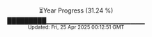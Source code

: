 <p align="center">
⏳Year Progress (31.24 %)<br>
█████████▁▁▁▁▁▁▁▁▁▁▁▁▁▁▁▁▁▁▁▁▁ <br>
<sub>Updated: Fri, 25 Apr 2025 00:12:51 GMT</sub>
</p>

